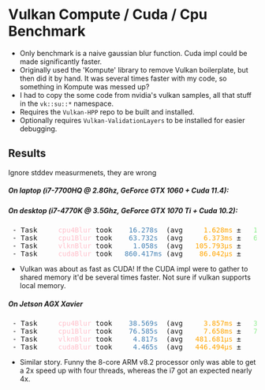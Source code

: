 

# Vulkan Compute / Cuda / Cpu Benchmark
 - Only benchmark is a naive gaussian blur function. Cuda impl could be made significantly faster.
 - Originally used the 'Kompute' library to remove Vulkan boilerplate, but then did it by hand. It was several times faster with my code, so something in Kompute was messed up?
 - I had to copy the some code from nvidia's vulkan samples, all that stuff in the `vk::su::*` namespace.
 - Requires the `Vulkan-HPP` repo to be built and installed.
 - Optionally requires `Vulkan-ValidationLayers` to be installed for easier debugging.


## Results
Ignore stddev measurmenets, they are wrong
#####  On laptop (i7-7700HQ @ 2.8Ghz, GeForce GTX 1060 + Cuda 11.4):
#####  On desktop (i7-4770K @ 3.5Ghz, GeForce GTX 1070 Ti + Cuda 10.2):
 <pre>
 - Task <font color="#FFC0CB">    cpu4Blur</font> took <font color="#4682B4">   16.278s </font> (avg <font color="#FFA500">    1.628ms</font> ± <font color="#90EE90">  162.773ms</font>)
 - Task <font color="#FFC0CB">    cpu1Blur</font> took <font color="#4682B4">   63.732s </font> (avg <font color="#FFA500">    6.373ms</font> ± <font color="#90EE90">  637.285ms</font>)
 - Task <font color="#FFC0CB">    vlknBlur</font> took <font color="#4682B4">    1.058s </font> (avg <font color="#FFA500">  105.793μs</font> ± <font color="#90EE90">   10.579ms</font>)
 - Task <font color="#FFC0CB">    cudaBlur</font> took <font color="#4682B4">  860.417ms</font> (avg <font color="#FFA500">   86.042μs</font> ± <font color="#90EE90">    8.604ms</font>)
</pre>
 - Vulkan was about as fast as CUDA! If the CUDA impl were to gather to shared memory it'd be several times faster. Not sure if vulkan supports local memory.
#####  On Jetson AGX Xavier
<pre>
 - Task <font color="#FFC0CB">    cpu4Blur</font> took <font color="#4682B4">   38.569s </font> (avg <font color="#FFA500">    3.857ms</font> ± <font color="#90EE90">  385.669ms</font>)
 - Task <font color="#FFC0CB">    cpu1Blur</font> took <font color="#4682B4">   76.585s </font> (avg <font color="#FFA500">    7.658ms</font> ± <font color="#90EE90">  765.809ms</font>)
 - Task <font color="#FFC0CB">    vlknBlur</font> took <font color="#4682B4">    4.817s </font> (avg <font color="#FFA500">  481.681μs</font> ± <font color="#90EE90">   48.166ms</font>)
 - Task <font color="#FFC0CB">    cudaBlur</font> took <font color="#4682B4">    4.465s </font> (avg <font color="#FFA500">  446.494μs</font> ± <font color="#90EE90">   44.647ms</font>)
</pre>
  - Similar story. Funny the 8-core ARM v8.2 processor only was able to get a 2x speed up with four threads, whereas the i7 got an expected nearly 4x.
